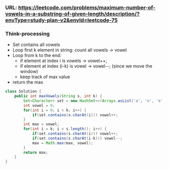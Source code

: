 ### URL: https://leetcode.com/problems/maximum-number-of-vowels-in-a-substring-of-given-length/description/?envType=study-plan-v2&envId=leetcode-75


### Think-processing
- Set contains all vowels
- Loop first k element in string: count all vowels -> vowel
- Loop from k to the end:
  - if element at index i is vowels -> vowel++;
  - if element at index (i-k) is vowel -> vowel--; (since we move the window)
  - keep track of max value
- return the max 

```java
class Solution {
    public int maxVowels(String s, int k) {
        Set<Character> set = new HashSet<>(Arrays.asList('a', 'o', 'e', 'u', 'i'));
        int vowel = 0;
        for(int i = 0; i < k; i++) {
            if(set.contains(s.charAt(i))) vowel++;
        }
        int max = vowel;
        for(int i = k; i < s.length(); i++) {
            if(set.contains(s.charAt(i))) vowel++;
            if(set.contains(s.charAt(i-k))) vowel--;
            max = Math.max(max, vowel);
        }
        return max;
    }
}
```